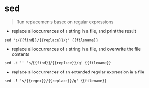 # sed

> Run replacements based on regular expressions

- replace all occurrences of a string in a file, and print the result

`sed 's/{{find}}/{{replace}}/g' {{filename}}`

- replace all occurrences of a string in a file, and overwrite the file
  contents

`sed -i '' 's/{{find}}/{{replace}}/g' {{filename}}`

- replace all occurrences of an extended regular expression in a file

`sed -E 's/{{regex}}/{{replace}}/g' {{filename}}`
